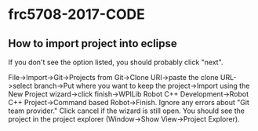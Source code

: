 # frc5708-2017-CODE

## How to import project into eclipse

If you don't see the option listed, you should probably click "next".

File->Import->Git->Projects from Git->Clone URI->paste the clone URL->select branch->Put where you want to keep the project->Import using the New Project wizard->click finish->WPILib Robot C++ Development->Robot C++ Project->Command based Robot->Finish. Ignore any errors about "Git team provider." Click cancel if the wizard is still open. You should see the project in the project explorer (Window->Show View->Project Explorer).
